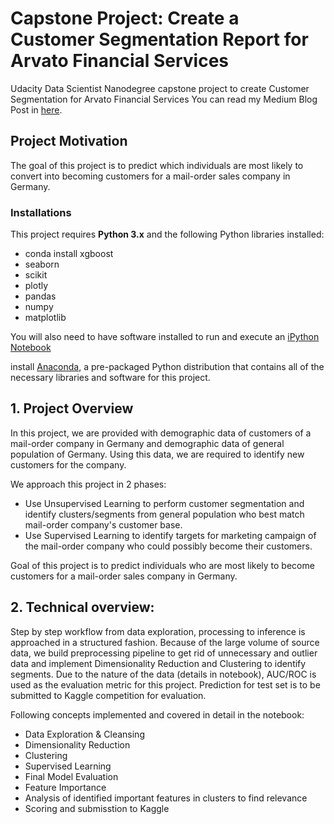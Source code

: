 
# Capstone Project: Create a Customer Segmentation Report for Arvato Financial Services
Udacity Data Scientist Nanodegree capstone project to create Customer Segmentation for Arvato Financial Services
You can read my Medium Blog Post in [here]().

## Project Motivation

The goal of this project is to predict which individuals are most likely to convert into becoming customers for a mail-order sales company in Germany.

### Installations

This project requires **Python 3.x** and the following Python libraries installed:

- conda install xgboost
- seaborn
- scikit
- plotly
- pandas
- numpy
- matplotlib

You will also need to have software installed to run and execute an [iPython Notebook](http://ipython.org/notebook.html)

install [Anaconda](https://www.continuum.io/downloads), a pre-packaged Python distribution that contains all of the necessary libraries and software for this project.


## 1. Project Overview

In this project, we are provided with demographic data of customers of a mail-order company in Germany and demographic data of general population of Germany. Using this data, we are required to identify new customers for the company.

We approach this project in 2 phases:
* Use Unsupervised Learning to perform customer segmentation and identify clusters/segments from general population who best match mail-order company's customer base.
* Use Supervised Learning to identify targets for marketing campaign of the mail-order company who could possibly become their customers.

Goal of this project is to predict individuals who are most likely to become customers for a mail-order sales company in Germany.


## 2. Technical overview:

Step by step workflow from data exploration, processing to inference is approached in a structured fashion. Because of the large volume of source data, we build preprocessing pipeline  to get rid of unnecessary and outlier data and implement Dimensionality Reduction and Clustering to identify segments. Due to the nature of the data (details in notebook), AUC/ROC is used as the evaluation metric for this project. Prediction for test set is to be submitted to Kaggle competition for evaluation.

Following concepts implemented and covered in detail in the notebook: 
* Data Exploration & Cleansing
* Dimensionality Reduction
* Clustering
* Supervised Learning
* Final Model Evaluation
* Feature Importance
* Analysis of identified important features in clusters to find relevance
* Scoring and submisstion to Kaggle